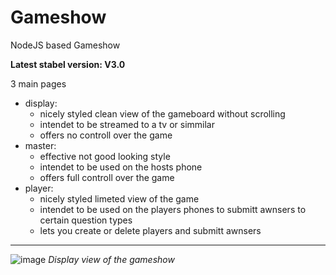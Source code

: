 # Gameshow

NodeJS based Gameshow

**Latest stabel version: V3.0**

3 main pages
- display: 
  - nicely styled clean view of the gameboard without scrolling
  - intendet to be streamed to a tv or simmilar
  - offers no controll over the game
- master:
  - effective not good looking style
  - intendet to be used on the hosts phone
  - offers full controll over the game
- player:
  - nicely styled limeted view of the game
  - intendet to be used on the players phones to submitt awnsers to certain question types
  - lets you create or delete players and submitt awnsers

---

![image](https://user-images.githubusercontent.com/70104756/193749890-80727808-8d49-439a-aeb2-f95de4d4ac04.png)
*Display view of the gameshow*
